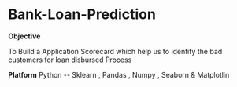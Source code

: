 # Bank-Loan-Prediction

**Objective** 

To Build a Application Scorecard which help us to identify the bad customers for loan disbursed Process 

**Platform** 
Python -- Sklearn , Pandas , Numpy , Seaborn & Matplotlin
